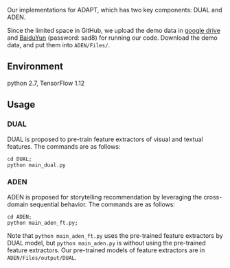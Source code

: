 
Our implementations for ADAPT, which has two key components: DUAL and ADEN.

Since the limited space in GitHub, we upload the demo data in [google drive](https://drive.google.com/drive/folders/1lg1CjDV6UCyv5ktXEHSXPySufJC1N70R?usp=sharing) and [BaiduYun]( https://pan.baidu.com/s/17wHRx8Ywi-BSgv9CIzn0aw) (password: sad8) for running our code. Download the demo data, and put them into `ADEN/Files/`. 

## Environment
python 2.7, TensorFlow 1.12

## Usage
### DUAL
DUAL is proposed to pre-train feature extractors of visual and textual features. The commands are as follows:
```
cd DUAL;
python main_dual.py
```

### ADEN

ADEN is proposed for storytelling recommendation by leveraging the cross-domain sequential behavior. The commands are as follows:
```
cd ADEN;
python main_aden_ft.py; 
```
Note that `python main_aden_ft.py` uses the pre-trained feature extractors by DUAL model, but `python main_aden.py` is without using the pre-trained feature extractors. Our pre-trained models of feature extractors are in `ADEN/Files/output/DUAL`.